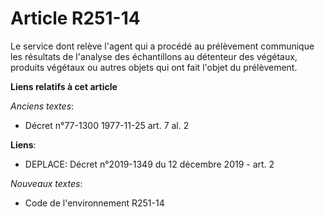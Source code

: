 # Article R251-14

Le service dont relève l'agent qui a procédé au prélèvement communique les résultats de l'analyse des échantillons au
détenteur des végétaux, produits végétaux ou autres objets qui ont fait l'objet du prélèvement.

**Liens relatifs à cet article**

_Anciens textes_:

  - Décret n°77-1300 1977-11-25 art. 7 al. 2

**Liens**:

  - DEPLACE: Décret n°2019-1349 du 12 décembre 2019 - art. 2

_Nouveaux textes_:

  - Code de l'environnement R251-14

